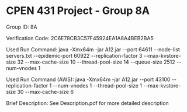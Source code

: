 # CPEN 431 Project - Group 8A

Group ID: 8A

Verification Code: 2C6E78CB3C57F45924EA1A8A4BEB2BA5

Used Run Command: java -Xmx64m -jar A12.jar --port 64611 --node-list servers.txt --epidemic-port 60922 --replication-factor 3 --max-kvstore-size 32 --max-cache-size 10 --thread-pool-size 14 --queue-size 2512 --num-vnodes 1

Used Run Command (AWS): java -Xmx64m -jar A12.jar --port 43100 --replication-factor 1 --num-vnodes 1 --thread-pool-size 1 --max-kvstore-size 30 --max-cache-size 6

Brief Description: See Description.pdf for more detailed description